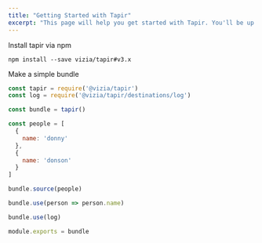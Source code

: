 ```yaml
---
title: "Getting Started with Tapir"
excerpt: "This page will help you get started with Tapir. You'll be up and running in a jiffy!"
---
```

Install tapir via npm
```shell
npm install --save vizia/tapir#v3.x
```
Make a simple bundle
```javascript
const tapir = require('@vizia/tapir')
const log = require('@vizia/tapir/destinations/log')

const bundle = tapir()

const people = [
  {
    name: 'donny'
  },
  {
    name: 'donson'
  }
]

bundle.source(people)

bundle.use(person => person.name)

bundle.use(log)

module.exports = bundle
```